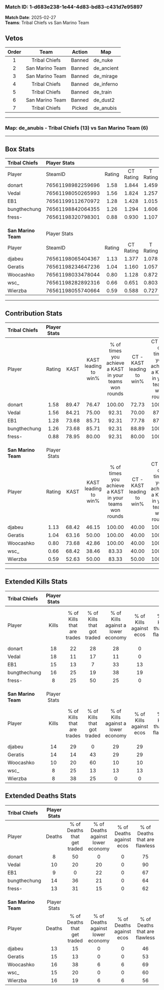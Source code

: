 ### Match ID: 1-d683e238-1e44-4d83-bd83-c431d7e95897  
**Match Date**: 2025-02-27  
**Teams**: Tribal Chiefs vs San Marino Team  

## Vetos  

| Order | Team | Action | Map |
| :---: | :--: | :----: | --- |
| 1 | Tribal Chiefs | Banned | de_nuke |
| 2 | San Marino Team | Banned | de_ancient |
| 3 | San Marino Team | Banned | de_mirage |
| 4 | Tribal Chiefs | Banned | de_inferno |
| 5 | Tribal Chiefs | Banned | de_train |
| 6 | San Marino Team | Banned | de_dust2 |
| 7 | Tribal Chiefs | Picked | de_anubis |

---  

### **Map**: de_anubis - Tribal Chiefs (13) vs San Marino Team (6)  
---  

## Box Stats  

| **Tribal Chiefs**   | Player Stats      |        |           |          |       |      |       |         |        |      |     |
| :- | :- | :-: | :-: | :-: | :-: | :-: | :-: | :-: | :-: | :-: | :-: |
| Player              | SteamID           | Rating | CT Rating | T Rating | KAST  | ADR  | Kills | Assists | Deaths | K/D  | HS% |
| donart              | 76561198982259696 |  1.58  |   1.844   |  1.459   | 89.47 | 79.3 |  18   |    4    |   8    | 2.25 | 61  |
| Vedal               | 76561198050265993 |  1.56  |   1.824   |  1.257   | 84.21 | 99.4 |  18   |    5    |   10   | 1.80 | 44  |
| EB1                 | 76561199112670972 |  1.28  |   1.428   |  1.015   | 73.68 | 70.5 |  15   |    4    |   9    | 1.67 | 20  |
| bungthechung        | 76561198842064355 |  1.26  |   1.294   |  1.606   | 73.68 | 96.2 |  16   |    4    |   14   | 1.14 | 56  |
| fress-              | 76561198320798301 |  0.88  |   0.930   |  1.107   | 78.95 | 63.9 |   8   |    7    |   13   | 0.62 | 50  |
|                     |                   |        |           |          |       |      |       |         |        |      |     |
|                     |                   |        |           |          |       |      |       |         |        |      |     |
|                     |                   |        |           |          |       |      |       |         |        |      |     |
| **San Marino Team** | Player Stats      |        |           |          |       |      |       |         |        |      |     |
| Player              | SteamID           | Rating | CT Rating | T Rating | KAST  | ADR  | Kills | Assists | Deaths | K/D  | HS% |
| djabeu              | 76561198065404367 |  1.13  |   1.377   |  1.078   | 68.42 | 85.6 |  14   |    4    |   13   | 1.08 | 78  |
| Geratis             | 76561198234647236 |  1.04  |   1.160   |  1.057   | 63.16 | 85.5 |  14   |    5    |   15   | 0.93 | 28  |
| Woocashko           | 76561198033478044 |  0.80  |   1.128   |  0.872   | 73.68 | 56.7 |  10   |    2    |   16   | 0.63 | 70  |
| wsc_                | 76561198282892316 |  0.66  |   0.651   |  0.803   | 68.42 | 46.2 |   8   |    2    |   15   | 0.53 | 50  |
| Wierzba             | 76561198055740664 |  0.59  |   0.588   |  0.727   | 52.63 | 63.8 |   8   |    5    |   16   | 0.50 | 37  |
---  

## Contribution Stats  

| **Tribal Chiefs**   | Player Stats |       |                      |                                                        |                           |                                                             |                          |                                                            |
| :- | :-: | :-: | :-: | :-: | :-: | :-: | :-: | :-: |
| Player              |    Rating    | KAST  | KAST leading to win% | % of times you achieve a KAST in your teams won rounds | CT - KAST leading to win% | CT - % of times you achieve a KAST in your teams won rounds | T - KAST leading to win% | T - % of times you achieve a KAST in your teams won rounds |
| donart              |     1.58     | 89.47 |        76.47         |                         100.00                         |           72.73           |                           100.00                            |          83.33           |                           100.00                           |
| Vedal               |     1.56     | 84.21 |        75.00         |                         92.31                          |           70.00           |                            87.50                            |          83.33           |                           100.00                           |
| EB1                 |     1.28     | 73.68 |        85.71         |                         92.31                          |           77.78           |                            87.50                            |          100.00          |                           100.00                           |
| bungthechung        |     1.26     | 73.68 |        85.71         |                         92.31                          |           88.89           |                           100.00                            |          80.00           |                           80.00                            |
| fress-              |     0.88     | 78.95 |        80.00         |                         92.31                          |           80.00           |                           100.00                            |          80.00           |                           80.00                            |
|                     |              |       |                      |                                                        |                           |                                                             |                          |                                                            |
|                     |              |       |                      |                                                        |                           |                                                             |                          |                                                            |
|                     |              |       |                      |                                                        |                           |                                                             |                          |                                                            |
| **San Marino Team** | Player Stats |       |                      |                                                        |                           |                                                             |                          |                                                            |
| Player              |    Rating    | KAST  | KAST leading to win% | % of times you achieve a KAST in your teams won rounds | CT - KAST leading to win% | CT - % of times you achieve a KAST in your teams won rounds | T - KAST leading to win% | T - % of times you achieve a KAST in your teams won rounds |
| djabeu              |     1.13     | 68.42 |        46.15         |                         100.00                         |           40.00           |                           100.00                            |          50.00           |                           100.00                           |
| Geratis             |     1.04     | 63.16 |        50.00         |                         100.00                         |           40.00           |                           100.00                            |          57.14           |                           100.00                           |
| Woocashko           |     0.80     | 73.68 |        42.86         |                         100.00                         |           40.00           |                           100.00                            |          44.44           |                           100.00                           |
| wsc_                |     0.66     | 68.42 |        38.46         |                         83.33                          |           40.00           |                           100.00                            |          37.50           |                           75.00                            |
| Wierzba             |     0.59     | 52.63 |        50.00         |                         83.33                          |           50.00           |                           100.00                            |          50.00           |                           75.00                            |
---  

## Extended Kills Stats  

| **Tribal Chiefs**   | Player Stats |                            |                            |                                    |                         |                              |                                 |                                       |                    |           |
| :- | :-: | :-: | :-: | :-: | :-: | :-: | :-: | :-: | :-: | :-: |
| Player              |    Kills     | % of Kills that are trades | % of Kills that got traded | % of Kills against a lower economy | % of Kills against ecos | % of Kills that are flawless | % of Kills that are close duels | % of Kills that are assisted by flash | Pistol Round Kills | AWP Kills |
| donart              |      18      |             22             |             28             |                 28                 |            0            |              61              |               11                |                   0                   |         0          |     2     |
| Vedal               |      18      |             11             |             17             |                 11                 |            0            |              44              |                0                |                  11                   |         0          |     0     |
| EB1                 |      15      |             13             |             7              |                 33                 |           13            |              73              |                0                |                   0                   |         11         |     0     |
| bungthechung        |      16      |             25             |             19             |                 38                 |           19            |              63              |               13                |                  13                   |         0          |     3     |
| fress-              |      8       |             25             |             50             |                 25                 |            0            |              38              |               25                |                   0                   |         0          |     0     |
|                     |              |                            |                            |                                    |                         |                              |                                 |                                       |                    |           |
|                     |              |                            |                            |                                    |                         |                              |                                 |                                       |                    |           |
|                     |              |                            |                            |                                    |                         |                              |                                 |                                       |                    |           |
| **San Marino Team** | Player Stats |                            |                            |                                    |                         |                              |                                 |                                       |                    |           |
| Player              |    Kills     | % of Kills that are trades | % of Kills that got traded | % of Kills against a lower economy | % of Kills against ecos | % of Kills that are flawless | % of Kills that are close duels | % of Kills that are assisted by flash | Pistol Round Kills | AWP Kills |
| djabeu              |      14      |             29             |             0              |                 29                 |           29            |              71              |                7                |                   0                   |         0          |     2     |
| Geratis             |      14      |             14             |             43             |                 29                 |           29            |              43              |               14                |                   0                   |         0          |     5     |
| Woocashko           |      10      |             20             |             60             |                 10                 |           10            |              90              |               10                |                  10                   |         0          |     3     |
| wsc_                |      8       |             25             |             13             |                 13                 |           13            |              75              |                0                |                   0                   |         0          |     0     |
| Wierzba             |      8       |             38             |             25             |                 0                  |            0            |              88              |                0                |                   0                   |         3          |     0     |
## Extended Deaths Stats  

| **Tribal Chiefs**   | Player Stats |                             |                                   |                          |                               |                            |                           |               |
| :- | :-: | :-: | :-: | :-: | :-: | :-: | :-: | :-: |
| Player              |    Deaths    | % of Deaths that get traded | % of Deaths against lower economy | % of Deaths against ecos | % of Deaths that are flawless | % of Deaths that are close | % of Deaths while blinded | Deaths to AWP |
| donart              |      8       |             50              |                 0                 |            0             |              75               |             0              |            13             |       1       |
| Vedal               |      10      |             20              |                20                 |            0             |              90               |             0              |             0             |       1       |
| EB1                 |      9       |              0              |                22                 |            0             |              67               |             11             |             0             |       0       |
| bungthechung        |      14      |             36              |                21                 |            0             |              64               |             14             |             0             |       0       |
| fress-              |      13      |             31              |                15                 |            0             |              62               |             8              |             0             |       1       |
|                     |              |                             |                                   |                          |                               |                            |                           |               |
|                     |              |                             |                                   |                          |                               |                            |                           |               |
|                     |              |                             |                                   |                          |                               |                            |                           |               |
| **San Marino Team** | Player Stats |                             |                                   |                          |                               |                            |                           |               |
| Player              |    Deaths    | % of Deaths that get traded | % of Deaths against lower economy | % of Deaths against ecos | % of Deaths that are flawless | % of Deaths that are close | % of Deaths while blinded | Deaths to AWP |
| djabeu              |      13      |             15              |                 0                 |            0             |              46               |             15             |            23             |       1       |
| Geratis             |      15      |             13              |                 0                 |            0             |              53               |             13             |             7             |       1       |
| Woocashko           |      16      |             38              |                 6                 |            6             |              69               |             0              |             0             |       3       |
| wsc_                |      15      |             20              |                 0                 |            0             |              60               |             7              |             0             |       4       |
| Wierzba             |      16      |             19              |                 6                 |            6             |              56               |             6              |             0             |       2       |
